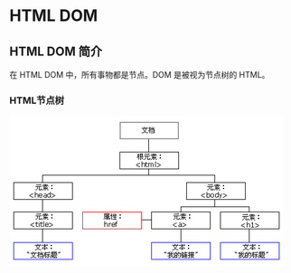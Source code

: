 # HTML DOM

## HTML DOM 简介

在 HTML DOM 中，所有事物都是节点。DOM 是被视为节点树的 HTML。

### HTML节点树

![DOM HTML tree](README.assets/ct_htmltree.gif)